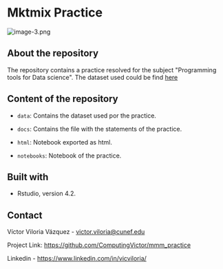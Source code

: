 # Mktmix  Practice

![image-3.png](attachment:image-3.png)

## About the repository

The repository contains a practice resolved for the subject "Programming tools for Data science". The dataset used could be find [here](https://www.kaggle.com/datasets/veer06b/marrket-mix-dataset)

## Content of the repository

- `data`: Contains the dataset used por the practice.

- `docs`: Contains the file with the statements of the practice.

- `html`: Notebook exported as html. 

- `notebooks`: Notebook of the practice.

## Built with 

- Rstudio, version 4.2.

## Contact

Víctor Viloria Vázquez - <victor.viloria@cunef.edu>

Project Link: <https://github.com/ComputingVictor/mmm_practice>

Linkedin - <https://www.linkedin.com/in/vicviloria/>
